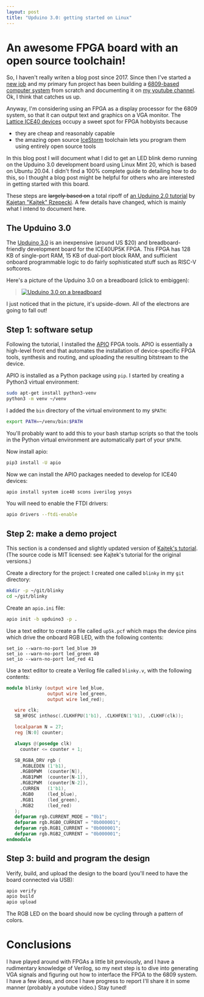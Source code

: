 ```yaml
---
layout: post
title: "Upduino 3.0: getting started on Linux"
---
```


# An awesome FPGA board with an open source toolchain!

So, I haven't really writen a blog post since 2017.  Since then I've started a
[new job](https://www.cs.jhu.edu/~daveho/) and my primary fun project has
been building a [6809-based computer system](https://github.com/daveho/DIY8bit) from scratch and documenting it
on [my youtube channel](https://www.youtube.com/channel/UCY3wVpzGesLeUQSYQvvHsxQ).
Ok, I think that catches us up.

Anyway, I'm considering using an FPGA as a display processor for the 6809
system, so that it can output text and graphics on a VGA monitor.  The
[Lattice ICE40 devices](http://www.latticesemi.com/iCE40) occupy a sweet spot
for FPGA hobbyists because

* they are cheap and reasonably capable
* the amazing open source [IceStorm](http://www.clifford.at/icestorm/) toolchain
  lets you program them using entirely open source tools

In this blog post I will document what I did to get an LED blink demo running
on the Upduino 3.0 development board using Linux Mint 20, which is based on
Ubuntu 20.04.  I didn't find a 100% complete guide to detailing how to do this,
so I thought a blog post might be helpful for others who are interested in getting
started with this board.

These steps are <strike>largely based on</strike> a total ripoff of
[an Upduino 2.0 tutorial](https://blog.idorobots.org/entries/upduino-fpga-tutorial.html)
by [Kajetan "Kajtek" Rzepecki](https://blog.idorobots.org/).
A few details have changed, which is mainly what I intend to document here.

## The Upduino 3.0

The [Upduino 3.0](https://www.tindie.com/products/tinyvision_ai/upduino-v30-low-cost-lattice-ice40-fpga-board/)
is an inexpensive (around US $20) and breadboard-friendly development board for the
ICE40UP5K FPGA.  This FPGA has 128 KB of single-port RAM, 15 KB of dual-port block RAM,
and sufficient onboard programmable logic to do fairly sophisticated stuff such as
RISC-V softcores.

Here's a picture of the Upduino 3.0 on a breadboard (click to embiggen):

> <a href="{{site.baseurl}}/img/upduino-3.0.jpg"><img alt="Upduino 3.0 on a breadboard" src="{{site.baseurl}}/img/upduino-3.0-sm.jpg"></a>

I just noticed that in the picture, it's upside-down. All of the electrons are going to
fall out!

## Step 1: software setup

Following the tutorial, I installed the [APIO](https://github.com/FPGAwars/apio) FPGA tools.
APIO is essentially a high-level front end that automates the installation of device-specific
FPGA tools, synthesis and routing, and uploading the resulting bitstream to the device.

APIO is installed as a Python package using `pip`.  I started by creating a Python3 virtual
environment:

```bash
sudo apt-get install python3-venv
python3 -m venv ~/venv
```

I added the `bin` directory of the virtual environment to my `$PATH`:

```bash
export PATH=~/venv/bin:$PATH
```

You'll probably want to add this to your bash startup scripts so that the
tools in the Python virtual environment are automatically part of your `$PATH`.

Now install apio:

```bash
pip3 install -U apio
```

Now we can install the APIO packages needed to develop for ICE40 devices:

```bash
apio install system ice40 scons iverilog yosys
```

You will need to enable the FTDI drivers:

```bash
apio drivers --ftdi-enable
```

## Step 2: make a demo project

This section is a condensed and slightly updated version of
[Kajtek's tutorial](https://blog.idorobots.org/entries/upduino-fpga-tutorial.html).
(The source code is MIT licensed: see Kajtek's tutorial for the original versions.)

Create a directory for the project: I created one called `blinky` in my `git` directory:

```bash
mkdir -p ~/git/blinky
cd ~/git/blinky
```

Create an `apio.ini` file:

```bash
apio init -b upduino3 -p .
```

Use a text editor to create a file called `up5k.pcf` which maps the device pins which
drive the onboard RGB LED, with the following contents:

```
set_io --warn-no-port led_blue 39
set_io --warn-no-port led_green 40
set_io --warn-no-port led_red 41
```

Use a text editor to create a Verilog file called `blinky.v`, with the
following contents:

```verilog
module blinky (output wire led_blue,
               output wire led_green,
               output wire led_red);

   wire clk;
   SB_HFOSC inthosc(.CLKHFPU(1'b1), .CLKHFEN(1'b1), .CLKHF(clk));

   localparam N = 27;
   reg [N:0] counter;

   always @(posedge clk)
     counter <= counter + 1;

   SB_RGBA_DRV rgb (
     .RGBLEDEN (1'b1),
     .RGB0PWM  (counter[N]),
     .RGB1PWM  (counter[N-1]),
     .RGB2PWM  (counter[N-2]),
     .CURREN   (1'b1),
     .RGB0     (led_blue),
     .RGB1     (led_green),
     .RGB2     (led_red)
   );
   defparam rgb.CURRENT_MODE = "0b1";
   defparam rgb.RGB0_CURRENT = "0b000001";
   defparam rgb.RGB1_CURRENT = "0b000001";
   defparam rgb.RGB2_CURRENT = "0b000001";
endmodule
```

## Step 3: build and program the design

Verify, build, and upload the design to the board (you'll need to have the board connected
via USB):

```bash
apio verify
apio build
apio upload
```

The RGB LED on the board should now be cycling through a pattern of colors.

# Conclusions

I have played around with FPGAs a little bit previously, and I have a rudimentary
knowledge of Verilog, so my next step is to dive into generating VGA signals and
figuring out how to interface the FPGA to the 6809 system.  I have a few ideas,
and once I have progress to report I'll share it in some manner (probably a youtube video.)
Stay tuned!
